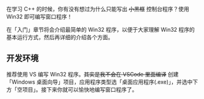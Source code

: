 在学习 C++ 的时候，你有没有想过为什么只能写出 ~~小黑框~~ 控制台程序？使用 Win32 即可编写窗口程序！

在「入门」章节将会介绍最简单的 Win32 程序，以便于大家理解 Win32 程序的基本运行方式，然后再详细的介绍各个方面。

## 开发环境

推荐使用 VS 编写 Win32 程序。~~其实是我不会在 VSCode 里面编译~~ 创建「Windows 桌面向导」项目，应用程序类型选「桌面应用程序(.exe)」，并选中下方「空项目」。接下来你就可以愉快地编写窗口程序了。